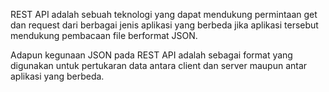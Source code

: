 REST API adalah sebuah teknologi yang dapat mendukung permintaan get dan request dari berbagai jenis aplikasi yang berbeda jika aplikasi tersebut mendukung pembacaan file berformat JSON.

Adapun kegunaan JSON pada REST API adalah sebagai format yang digunakan untuk pertukaran data antara client dan server maupun antar aplikasi yang berbeda.